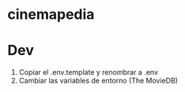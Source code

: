 # cinemapedia

# Dev

1. Copiar el .env.template y renombrar a .env
2. Cambiar las variables de entorno (The MovieDB)
